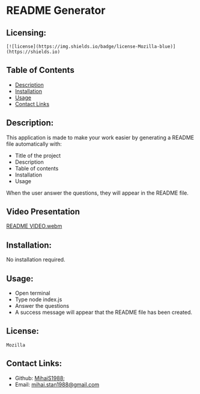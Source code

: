 # README Generator

## Licensing:
    [![license](https://img.shields.io/badge/license-Mozilla-blue)](https://shields.io)
    
## Table of Contents 
* [Description](#description)
* [Installation](#installation)
* [Usage](#usage)
* [Contact Links](#contact-Links)
    
## Description:
This application is made to make your work easier by generating a README file automatically with:
* Title of the project
* Description
* Table of contents
* Installation
* Usage

When the user answer the questions, they will appear in the README file.
  
## Video Presentation

  [README VIDEO.webm](https://user-images.githubusercontent.com/117821906/221913252-0d25fba5-5106-4652-b590-ef6a8b6188c7.webm)

## Installation:
No installation required.
    
## Usage:
* Open terminal
* Type node index.js
* Answer the questions
* A success message will appear that the README file has been created.
    
## License:
    Mozilla
    
## Contact Links:

* Github: [MihaiS1988](https://github.com/MihaiS1988);
* Email: mihai.stan1988@gmail.com 
